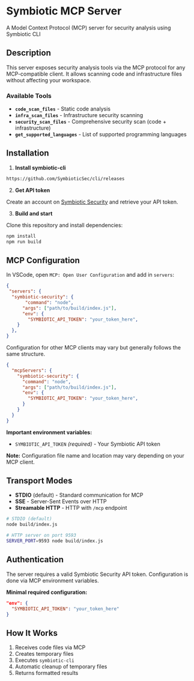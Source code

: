 # Symbiotic MCP Server

A Model Context Protocol (MCP) server for security analysis using Symbiotic CLI

## Description

This server exposes security analysis tools via the MCP protocol for any MCP-compatible client. It allows scanning code and infrastructure files without affecting your workspace.

### Available Tools

- **`code_scan_files`** - Static code analysis
- **`infra_scan_files`** - Infrastructure security scanning
- **`security_scan_files`** - Comprehensive security scan (code + infrastructure)
- **`get_supported_languages`** - List of supported programming languages

## Installation

1. **Install symbiotic-cli**

```bash
https://github.com/SymbioticSec/cli/releases
```

2. **Get API token**

Create an account on [Symbiotic Security](https://symbioticsec.ai) and retrieve your API token.

3. **Build and start**

Clone this repository and install dependencies:

```bash
npm install
npm run build
```

## MCP Configuration

In VSCode, open `MCP: Open User Configuration` and add in `servers`:

```json
{
 "servers": {
  "symbiotic-security": {
       "command": "node",
      "args": ["path/to/build/index.js"],
      "env": {
        "SYMBIOTIC_API_TOKEN": "your_token_here",
    }
  },
}
```

Configuration for other MCP clients may vary but generally follows the same structure.

```json
{
  "mcpServers": {
    "symbiotic-security": {
      "command": "node",
      "args": ["path/to/build/index.js"],
      "env": {
        "SYMBIOTIC_API_TOKEN": "your_token_here",
      }
    }
  }
}
```

**Important environment variables:**

- `SYMBIOTIC_API_TOKEN` *(required)* - Your Symbiotic API token

**Note:** Configuration file name and location may vary depending on your MCP client.

## Transport Modes

- **STDIO** (default) - Standard communication for MCP
- **SSE** - Server-Sent Events over HTTP
- **Streamable HTTP** - HTTP with `/mcp` endpoint

```bash
# STDIO (default)
node build/index.js

# HTTP server on port 9593
SERVER_PORT=9593 node build/index.js
```

## Authentication

The server requires a valid Symbiotic Security API token. Configuration is done via MCP environment variables.

**Minimal required configuration:**

```json
"env": {
  "SYMBIOTIC_API_TOKEN": "your_token_here"
}
```

## How It Works

1. Receives code files via MCP
2. Creates temporary files
3. Executes `symbiotic-cli`
4. Automatic cleanup of temporary files
5. Returns formatted results
